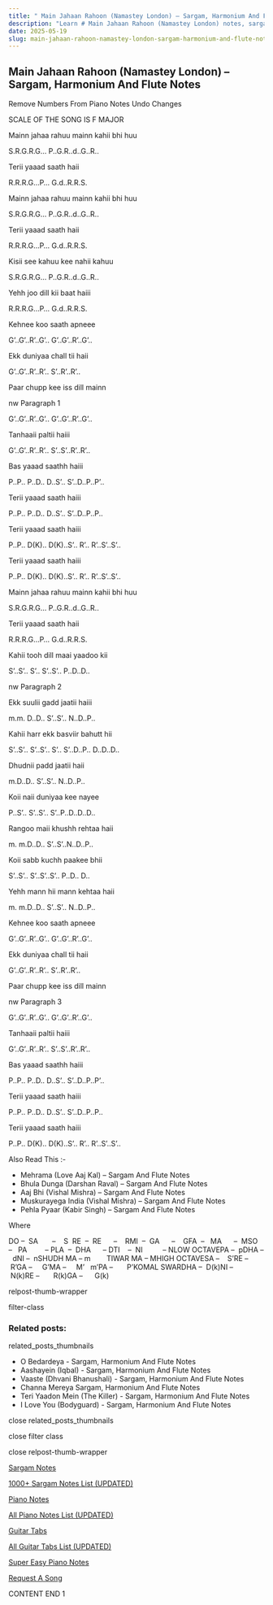 ```yaml
---
title: " Main Jahaan Rahoon (Namastey London) – Sargam, Harmonium And Flute Notes"
description: "Learn # Main Jahaan Rahoon (Namastey London) notes, sargam, harmonium notations and flute notes. Easy step-by-step tutorial for beginners."
date: 2025-05-19
slug: main-jahaan-rahoon-namastey-london-sargam-harmonium-and-flute-notes
---
```


## Main Jahaan Rahoon (Namastey London) – Sargam, Harmonium And Flute Notes

Remove Numbers From Piano Notes
Undo Changes

SCALE OF THE SONG IS F MAJOR

Mainn jahaa rahuu mainn kahii bhi huu

S.R.G.R.G… P..G.R..d..G..R..

Terii yaaad saath haii

R.R.R.G…P… G.d..R.R.S.

Mainn jahaa rahuu mainn kahii bhi huu

S.R.G.R.G… P..G.R..d..G..R..

Terii yaaad saath haii

R.R.R.G…P… G.d..R.R.S.

Kisii see kahuu kee nahii kahuu

S.R.G.R.G… P..G.R..d..G..R..

Yehh joo dill kii baat haiii

R.R.R.G…P… G.d..R.R.S.

Kehnee koo saath apneee

G’..G’..R’..G’.. G’..G’..R’..G’..

Ekk duniyaa chall tii haii

G’..G’..R’..R’.. S’..R’..R’..

Paar chupp kee iss dill mainn

nw Paragraph 1

G’..G’..R’..G’.. G’..G’..R’..G’..

Tanhaaii paltii haiii

G’..G’..R’..R’.. S’..S’..R’..R’..

Bas yaaad saathh haiii

P..P.. P..D.. D..S’.. S’..D..P..P’..

Terii yaaad saath haiii

P..P.. P..D.. D..S’.. S’..D..P..P..

Terii yaaad saath haiii

P..P.. D(K).. D(K)..S’.. R’.. R’..S’..S’..

Terii yaaad saath haiii

P..P.. D(K).. D(K)..S’.. R’.. R’..S’..S’..

Mainn jahaa rahuu mainn kahii bhi huu

S.R.G.R.G… P..G.R..d..G..R..

Terii yaaad saath haii

R.R.R.G…P… G.d..R.R.S.

Kahii tooh dill maai yaadoo kii

S’..S’.. S’.. S’..S’.. P..D..D..

nw Paragraph 2

Ekk suulii gadd jaatii haiii

m.m. D..D.. S’..S’.. N..D..P..

Kahii harr ekk basviir bahutt hii

S’..S’.. S’..S’.. S’.. S’..D..P.. D..D..D..

Dhudnii padd jaatii haii

m.D..D.. S’..S’.. N..D..P..

Koii naii duniyaa kee nayee

P..S’.. S’..S’.. S’..P..D..D..D..

Rangoo maii khushh rehtaa haii

m. m.D..D.. S’..S’..N..D..P..

Koii sabb kuchh paakee bhii

S’..S’.. S’..S’..S’.. P..D.. D..

Yehh mann hii mann kehtaa haii

m. m.D..D.. S’..S’.. N..D..P..

Kehnee koo saath apneee

G’..G’..R’..G’.. G’..G’..R’..G’..

Ekk duniyaa chall tii haii

G’..G’..R’..R’.. S’..R’..R’..

Paar chupp kee iss dill mainn

nw Paragraph 3

G’..G’..R’..G’.. G’..G’..R’..G’..

Tanhaaii paltii haiii

G’..G’..R’..R’.. S’..S’..R’..R’..

Bas yaaad saathh haiii

P..P.. P..D.. D..S’.. S’..D..P..P’..

Terii yaaad saath haiii

P..P.. P..D.. D..S’.. S’..D..P..P..

Terii yaaad saath haiii

P..P.. D(K).. D(K)..S’.. R’.. R’..S’..S’..

Also Read This :-

- Mehrama (Love Aaj Kal) – Sargam And Flute Notes
- Bhula Dunga (Darshan Raval) – Sargam And Flute Notes
- Aaj Bhi (Vishal Mishra) – Sargam And Flute Notes
- Muskurayega India (Vishal Mishra) – Sargam And Flute Notes
- Pehla Pyaar (Kabir Singh) – Sargam And Flute Notes

Where

DO –  SA       –    S  RE  –  RE      –    RMI  –  GA      –    GFA  –   MA      –  MSO  –   PA         – PLA  –  DHA      – DTI    –  NI          – NLOW OCTAVEPA –  pDHA –  dNI –  nSHUDH MA – m        TIWAR MA – MHIGH OCTAVESA –    S’RE –     R’GA –     G’MA –     M’   m’PA –       P’KOMAL SWARDHA –  D(k)NI –       N(k)RE –       R(k)GA –      G(k)

relpost-thumb-wrapper

filter-class

### Related posts:

related_posts_thumbnails

- O Bedardeya - Sargam, Harmonium And Flute Notes
- Aashayein (Iqbal) - Sargam, Harmonium And Flute Notes
- Vaaste (Dhvani Bhanushali) - Sargam, Harmonium And Flute Notes
- Channa Mereya Sargam, Harmonium And Flute Notes
- Teri Yaadon Mein (The Killer) - Sargam, Harmonium And Flute Notes
- I Love You (Bodyguard) - Sargam, Harmonium And Flute Notes

close related_posts_thumbnails

close filter class

close relpost-thumb-wrapper

[Sargam Notes](/sargam-notes.html)

[1000+ Sargam Notes List (UPDATED)](/all-songs-list-sargam-notes.html)

[Piano Notes](/piano-notes.html)

[All Piano Notes List (UPDATED)](/all-songs-list-piano-notes.html)

[Guitar Tabs](/guitar-tabs.html)

[All Guitar Tabs List (UPDATED)](/all-songs-list-guitar-tabs.html)

[Super Easy Piano Notes](https://studywall.in/)

[Request A Song](/request-a-song.html)

CONTENT END 1
